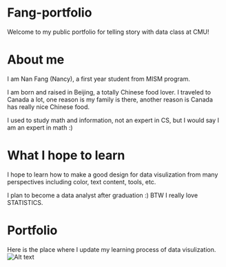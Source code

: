 # Fang-portfolio
Welcome to my public portfolio for telling story with data class at CMU!

# About me
I am Nan Fang (Nancy), a first year student from MISM program. 

I am born and raised in Beijing, a totally Chinese food lover. I traveled to Canada a lot, one reason is my family is there, another reason is Canada has really nice Chinese food.

I used to study math and information, not an expert in CS, but I would say I am an expert in math :)

# What I hope to learn
I hope to learn how to make a good design for data visulization from many perspectives including color, text content, tools, etc.

I plan to become a data analyst after graduation :) BTW I really love STATISTICS.

# Portfolio
Here is the place where I update my learning process of data visulization. 
![Alt text](https://data.oecd.org/chart/5Pfk)
